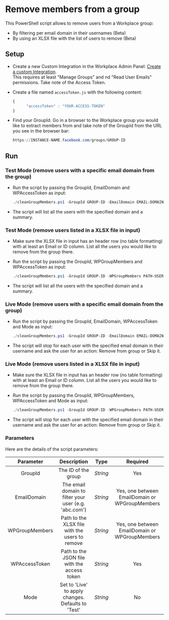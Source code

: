 # Remove members from a group

This PowerShell script allows to remove users from a Workplace group:
* By filtering per email domain in their usernames (Beta)
* By using an XLSX file with the list of users to remove (Beta)

## Setup

* Create a new Custom Integration in the Workplace Admin Panel: [Create a custom Integration](https://developers.facebook.com/docs/workplace/custom-integrations-new/#creating).<br/>This requires at least "Manage Groups" and nd "Read User Emails" permissions. Take note of the Access Token.

* Create a file named `accessToken.js` with the following content:

   ```javascript
   {
         "accessToken" : "YOUR-ACCESS-TOKEN"
   }
   ``` 
 
 * Find your GroupId. Go in a browser to the Workplace group you would like to extract members from and take note of the GroupId from the URL you see in the browser bar:
 
   ```powershell
   https://INSTANCE-NAME.facebook.com/groups/GROUP-ID
   ```
 
## Run

### Test Mode (remove users with a specific email domain from the group)

* Run the script by passing the GroupId, EmailDomain and WPAccessToken as input:

   ```powershell
   ./cleanGroupMembers.ps1 -GroupId GROUP-ID -EmailDomain EMAIL-DOMAIN -WPAccessToken ./accesstoken.js
   ```
   
* The script will list all the users with the specified domain and a summary.

### Test Mode (remove users listed in a XLSX file in input)

* Make sure the XLSX file in input has an header row (no table formatting) with at least an Email or ID column. List all the users you would like to remove from the group there.

* Run the script by passing the GroupId, WPGroupMembers and WPAccessToken as input:

   ```powershell
   ./cleanGroupMembers.ps1 -GroupId GROUP-ID -WPGroupMembers PATH-USERS-TO-REMOVE-XLSX -WPAccessToken ./accesstoken.js
   ```
   
* The script will list all the users with the specified domain and a summary.

### Live Mode (remove users with a specific email domain from the group)

* Run the script by passing the GroupId, EmailDomain, WPAccessToken and Mode as input:

   ```powershell
   ./cleanGroupMembers.ps1 -GroupId GROUP-ID -EmailDomain EMAIL-DOMAIN -WPAccessToken ./accesstoken.js -Mode Live
   ```
   
* The script will stop for each user with the specified email domain in their username and ask the user for an action: Remove from group or Skip it.

### Live Mode (remove users listed in a XLSX file in input)

* Make sure the XLSX file in input has an header row (no table formatting) with at least an Email or ID column. List all the users you would like to remove from the group there.

* Run the script by passing the GroupId, WPGroupMembers, WPAccessToken and Mode as input:

   ```powershell
   ./cleanGroupMembers.ps1 -GroupId GROUP-ID -WPGroupMembers PATH-USERS-TO-REMOVE-XLSX -WPAccessToken ./accesstoken.js -Mode Live
   ```
   
* The script will stop for each user with the specified email domain in their username and ask the user for an action: Remove from group or Skip it.

### Parameters

Here are the details of the script parameters:

   | Parameter         | Description                                                |  Type    |  Required    | 
   |:-----------------:|:----------------------------------------------------------:|:--------:|:------------:|
   | GroupId           |  The ID of the group                                       | _String_ | Yes          |
   | EmailDomain       |  The email domain to filter your user (e.g. 'abc.com')     | _String_ | Yes, one between EmailDomain or WPGroupMembers |
   | WPGroupMembers    |  Path to the XLSX file with the users to remove            | _String_ | Yes, one between EmailDomain or WPGroupMembers |
   | WPAccessToken     |  Path to the JSON file with the access token               | _String_ | Yes          |
   | Mode              |  Set to 'Live' to apply changes. Defaults to 'Test'        | _String_ | No           |